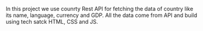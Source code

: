In this project we use counrty Rest API for fetching the data of country like its name, language, currency and GDP. All the data come from API and build using tech satck HTML, CSS and JS.
